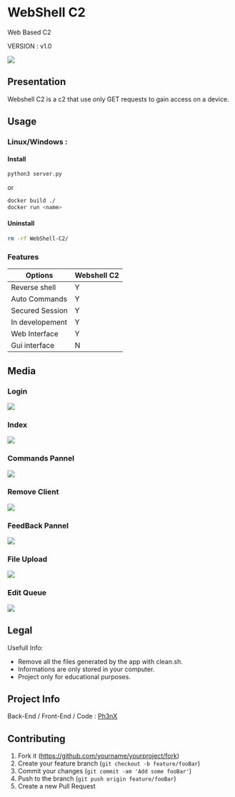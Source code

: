 # WebShell C2
Web Based C2

VERSION : v1.0

![](./readme_img/home.png)


## Presentation

Webshell C2 is a c2 that use only GET requests to gain access on a device.

## Usage

### Linux/Windows :

#### Install
```sh
python3 server.py
```
or
```sh
docker build ./
docker run <name>
```
#### Uninstall
```sh
rm -rf WebShell-C2/
```

### Features

|  Options   | Webshell C2 |
|------------|-----------------|
| Reverse shell     | Y       |
| Auto Commands    | Y       |
| Secured Session | Y       |
| In developement    | Y       |
| Web Interface   | Y       |
|Gui interface | N |



## Media

### Login
![](./readme_img/login.png)

### Index
![](./readme_img/site1.png)

### Commands Pannel
![](./readme_img/site2.png)

### Remove Client
![](./readme_img/site3.png)

### FeedBack Pannel
![](./readme_img/site4.png)

### File Upload
![](./readme_img/site5.png)

### Edit Queue
![](./readme_img/site6.png)

## Legal

Usefull Info:
* Remove all the files generated by the app with clean.sh.
* Informations are only stored in your computer.
* Project only for educational purposes.

## Project Info

Back-End / Front-End / Code : [Ph3nX](https://github.com/Ph3nX-Z)

## Contributing

1. Fork it (<https://github.com/yourname/yourproject/fork>)
2. Create your feature branch (`git checkout -b feature/fooBar`)
3. Commit your changes (`git commit -am 'Add some fooBar'`)
4. Push to the branch (`git push origin feature/fooBar`)
5. Create a new Pull Request
